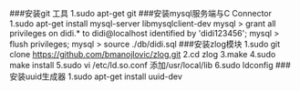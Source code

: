 ###安装git 工具
    1.sudo apt-get git
###安装mysql服务端与C Connector
    1.sudo apt-get install mysql-server libmysqlclient-dev
    mysql > grant all privileges on didi.\* to didi@localhost identified by 'didi123456';
    mysql > flush privileges;
    mysql > source ./db/didi.sql
###安装zlog模块
    1.sudo git clone https://github.com/bmanojlovic/zlog.git
    2.cd zlog
    3.make
    4.sudo make install
    5.sudo vi /etc/ld.so.conf 添加/usr/local/lib
    6.sudo ldconfig
###安装uuid生成器
    1.sudo apt-get install uuid-dev
    


